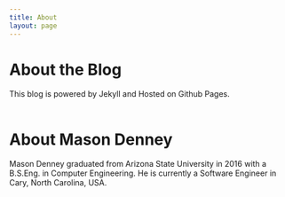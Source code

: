 ```yaml
---
title: About
layout: page
---
```

# About the Blog
This blog is powered by Jekyll and Hosted on Github Pages.
<br>
<br>

# About Mason Denney
Mason Denney graduated from Arizona State University in 2016 with a B.S.Eng. in Computer Engineering. He is currently a Software Engineer in Cary, North Carolina, USA.
